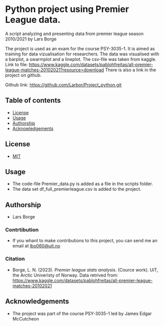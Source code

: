 # Python project using Premier League data.

A script analyzing and presenting data from premier league season 2010/2021 by Lars Borge

The project is used as an exam for the course PSY-3035-1. It is aimed as training for data vizualisation for researchers. 
The data was visualised with a barplot, a swarmplot and a lineplot. 
The csv-file was taken from kaggle. Link to file: https://www.kaggle.com/datasets/pablohfreitas/all-premier-league-matches-20102021?resource=download
There is also a link in the project on github. 

Github link: https://github.com/Larbor/Project_python.git

## Table of contents
* [License](#License)
* [Usage](#usage)
* [Authorship](#Authorship)
* [Acknowledgements](#acknowledgements)

## License

* [MIT](https://choosealicense.com/licenses/mit/)

## Usage

* The code-file Premier_data.py is added as a file in the scripts folder.
* The data set df_full_premierleague.csv is added to the project. 

## Authorship

* Lars Borge

### Contrtibution 

* If you whant to make contributions to this project, you can send me an email at lbo060@uit.no

### Citation 

* Borge, L. N. (2023). *Premier league stats analysis*. (Cource work). UiT, the Arctic Univeristy of Norway. Data retrived from: https://www.kaggle.com/datasets/pablohfreitas/all-premier-league-matches-20102021

## Acknowledgements

* The project was part of the course PSY-3035-1 led by James Edgar McCutcheon
